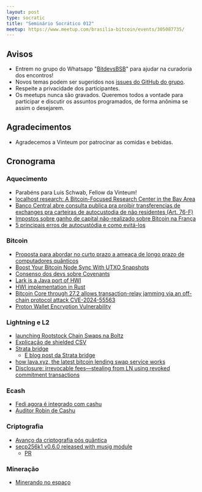 ```yaml
---
layout: post
type: socratic
title: "Seminário Socrático 012"
meetup: https://www.meetup.com/brasilia-bitcoin/events/305087735/
---
```


## Avisos

- Entrem no grupo do Whatsapp "[BitdevsBSB](https://chat.whatsapp.com/KxuGyYu4TZy94KcA1yXCzi)" para ajudar na curadoria dos encontros!
- Novos temas podem ser sugeridos nos [issues do GitHub do grupo](https://github.com/BitDevsBSB/BitDevsBSB/issues).
- Respeite a privacidade dos participantes.
- Os meetups nunca são gravados. Queremos todos a vontade para participar e discutir os assuntos programados, de forma anônima se assim o desejarem.

## Agradecimentos

- Agradecemos a Vinteum por patrocinar as comidas e bebidas.

## Cronograma

### Aquecimento

- Parabéns para Luis Schwab, Fellow da Vinteum!
- [localhost research: A Bitcoin-Focused Research Center in the Bay Area](https://lclhost.org/)
- [Banco Central abre consulta publica pra proibir transferencias de exchanges pra carteiras de autocustodia de não residentes (Art. 76-F)](https://www.gov.br/participamaisbrasil/consulta-publica-n-111)
- [Impostos sobre ganho de capital não-realizado sobre Bitcoin na França](https://www.unlock-bc.com/133668/unrealized-gains-on-bitcoin-could-be-taxed-in-france-by-2025)
- [5 principais erros de autocustódia e como evitá-los](https://x.com/River/status/1864005091058937889)

### Bitcoin

- [Proposta para abordar no curto prazo a ameaça de longo prazo de computadores quânticos](https://groups.google.com/g/bitcoindev/c/8O857bRSVV8/m/4cM-7pf4AgAJ)
- [Boost Your Bitcoin Node Sync With UTXO Snapshots](https://blog.lopp.net/bitcoin-node-sync-with-utxo-snapshots/)
- [Consenso dos devs sobre Covenants](https://x.com/theonevortex/status/1864361295308574936)    
- [Lark is a Java port of HWI](https://x.com/craigraw/status/1863882416546271714)
- [HWI implementation in Rust](https://github.com/wizardsardine/async-hwi)
- [Bitcoin Core through 27.2 allows transaction-relay jamming via an off-chain protocol attack CVE-2024-55563](https://github.com/advisories/GHSA-82x2-v3jv-gmrq)
- [Proton Wallet Encryption Vulnerability](https://www.zellic.io/blog/proton-dart-flutter-csprng-prng/#2--proton-wallet-encryption-vulnerability)

### Lightning e L2

- [launching Rootstock Chain Swaps na Boltz](https://x.com/michael1011at/status/1863649587040248231)
- [Explicação de shielded CSV](https://x.com/n1ckler/status/1863619610513195384)
- [Strata bridge](https://xcancel.com/AlpenLabs/status/1864421325793624191)
    - [E blog post da Strata bridge](https://www.alpenlabs.io/blog/introducing-the-strata-bridge)
- [how lava.xyz, the latest bitcoin lending swap service works](https://open.substack.com/pub/chainfail/p/swap-it-like-its-hot)
- [Disclosure: irrevocable fees—stealing from LN using revoked commitment transactions](https://delvingbitcoin.org/t/disclosure-irrevocable-fees-stealing-from-ln-using-revoked-commitment-transactions/1314)

### Ecash

- [Fedi agora é integrado com cashu](https://x.com/fedibtc/status/1867689651743731719)
- [Auditor Robin de Cashu](https://yakihonne.com/notes/nevent1qqs2dy3dckjsqge8gaxx3sfght7xjjc2pyjz4ytzquem7e9npv07qyszypgdjn7zmpvqc6ptqud9gtutrcc6yq9s2z96h9dr80hss4wl9qwkxqcyqqqqqqg5lxdj4)

### Criptografia

- [Avanço da criptografia pós quântica](https://x.com/narcelio/status/1866262350480998453)
- [secp256k1 v0.6.0 released with musig module](https://github.com/bitcoin-core/secp256k1/releases/tag/v0.6.0)
    - [PR](https://github.com/bitcoin-core/secp256k1/pull/1479)

### Mineração

- [Minerando no espaço](https://x.com/peterktodd/status/1863921982468735177)


